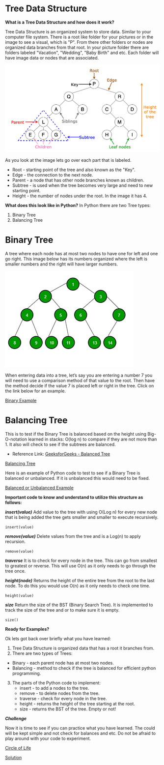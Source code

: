 # Tree Data Structure

**What is a Tree Data Structure and how does it work?**

Tree Data Structure is an organized system to store data. Similar to your computer file system. There is a root like folder for your pictures or in the image to see a visual, which is "P". From there other folders or nodes are organized data branches from that root. In your picture folder there are folders labeled "Vacation", "Wedding", "Baby Birth" and etc. Each folder will have image data or nodes that are associated.

![Tree Map](tree_map.png)

As you look at the image lets go over each part that is labeled. 
* Root - starting point of the tree and also known as the "Key".
* Edge - the connection to the next node.
* Parent - a node that has other node branches known as children.
* Subtree - is used when the tree becomes very large and need to new starting point.
* Height - the number of nodes under the root. In the image it has 4.

**What does this look like in Python?**
In Python there are two Tree types:
1. Binary Tree
2. Balancing Tree

# Binary Tree

A tree where each node has at most two nodes to have one for left and one go right. This image below has its numbers organized where the left is smaller numbers and the right will have larger numbers.

![Binary Tree](binary-tree.png)

When entering data into a tree, let’s say you are entering a number 7 you will need to use a comparison method of that value to the root. Then have the method decide if the value 7 is placed left or right in the tree. Click on the link below for an example.

[Binary Example](binary-example.py)

# Balancing Tree

This is to test if the Binary Tree is balanced based on the height using Big-O-notation learned in stacks: O(log n) to compare if they are not more than 1. It also will check to see if the subtrees are balanced. 

* Reference Link: [GeeksforGeeks - Balanced Tree](https://www.geeksforgeeks.org/balanced-binary-tree/)

[Balancing Tree](balanced.png)

Here is an example of Python code to test to see if a Binary Tree is balanced or unbalanced. If it is unbalanced this would need to be fixed. 

[Balanced or Unbalanced Example](balanced.py)

**Important code to know and understand to utilize this structure as follows:**

***insert(value)***
Add value to the tree with using O(Log n) for every new node that is being added the tree gets smaller and smaller to execute recursively.

`insert(value)`

***remove(value)***
Delete values from the tree and is a Log(n) to apply recursion.

`remove(value)`

***traverse***
It is to check for every node in the tree. This can go from smallest to greatest or reverse. This will use O(n) as it only needs to go through the tree once.

***height(node)***
Returns the height of the entire tree from the root to the last node. To do this you would use O(n) as it only needs to check one time.

`height(value)`

***size***
Return the size of the BST (Binary Search Tree). It is implemented to track the size of the tree and or to make sure it is empty.

`size()`

**Ready for Examples?**

Ok lets got back over briefly what you have learned:
1. Tree Data Structure is organized data that has a root it branches from.
2. There are two types of Trees:
* Binary - each parent node has at most two nodes. 
* Balancing - method to check if the tree is balanced for efficient python programming.
3. The parts of the Python code to implement:
    - insert - to add a nodes to the tree.
    - remove - to delete nodes from the tree.
    - traverse - check for every node in the tree.
    - height - returns the height of the tree starting at the root.
    - size - returns the BST of the tree. Empty or not!

***Challenge***

Now it is time to see if you can practice what you have learned. The could will be kept simple and not check for balances and etc. Do not be afraid to play around with your code to experiment.

[Circle of Life](circle_of_life.py)

[Solution](circle_solution.py)

